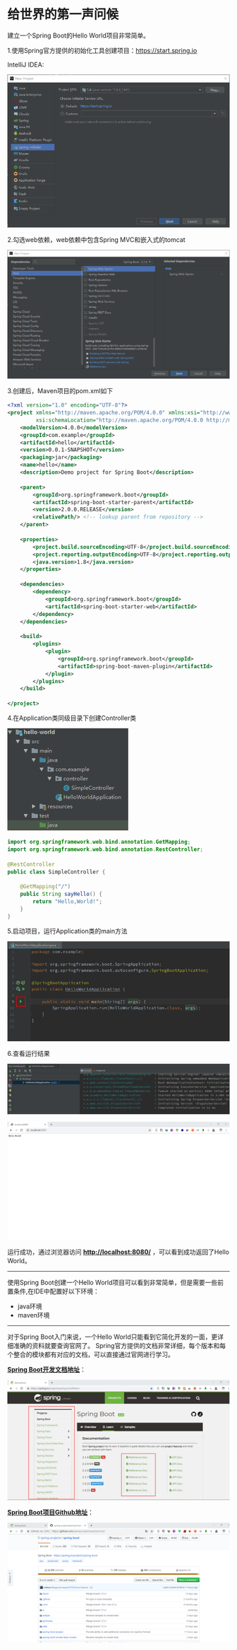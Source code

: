 # 给世界的第一声问候

建立一个Spring Boot的Hello World项目非常简单。

1.使用Spring官方提供的初始化工具创建项目：<https://start.spring.io>

IntelliJ IDEA:

![示例](/IMG/hello/01.png)

2.勾选web依赖，web依赖中包含Spring MVC和嵌入式的tomcat

![示例](/IMG/hello/02.png)

3.创建后，Maven项目的pom.xml如下

```xml
<?xml version="1.0" encoding="UTF-8"?>
<project xmlns="http://maven.apache.org/POM/4.0.0" xmlns:xsi="http://www.w3.org/2001/XMLSchema-instance"
         xsi:schemaLocation="http://maven.apache.org/POM/4.0.0 http://maven.apache.org/xsd/maven-4.0.0.xsd">
    <modelVersion>4.0.0</modelVersion>
    <groupId>com.example</groupId>
    <artifactId>hello</artifactId>
    <version>0.0.1-SNAPSHOT</version>
    <packaging>jar</packaging>
    <name>hello</name>
    <description>Demo project for Spring Boot</description>

    <parent>
        <groupId>org.springframework.boot</groupId>
        <artifactId>spring-boot-starter-parent</artifactId>
        <version>2.0.0.RELEASE</version>
        <relativePath/> <!-- lookup parent from repository -->
    </parent>

    <properties>
        <project.build.sourceEncoding>UTF-8</project.build.sourceEncoding>
        <project.reporting.outputEncoding>UTF-8</project.reporting.outputEncoding>
        <java.version>1.8</java.version>
    </properties>

    <dependencies>
        <dependency>
            <groupId>org.springframework.boot</groupId>
            <artifactId>spring-boot-starter-web</artifactId>
        </dependency>
    </dependencies>

    <build>
        <plugins>
            <plugin>
                <groupId>org.springframework.boot</groupId>
                <artifactId>spring-boot-maven-plugin</artifactId>
            </plugin>
        </plugins>
    </build>

</project>
```

4.在Application类同级目录下创建Controller类

![示例](/IMG/hello/03.png)

```java
import org.springframework.web.bind.annotation.GetMapping;
import org.springframework.web.bind.annotation.RestController;

@RestController
public class SimpleController {

    @GetMapping("/")
    public String sayHello() {
        return "Hello,World!";
    }
}
```

5.启动项目，运行Application类的main方法

![示例](/IMG/hello/04.png)

6.查看运行结果

![示例](/IMG/hello/05.png)

![示例](/IMG/hello/06.png)

运行成功，通过浏览器访问 **<http://localhost:8080/>** ，可以看到成功返回了Hello World。

---

使用Spring Boot创建一个Hello World项目可以看到非常简单，但是需要一些前置条件,在IDE中配置好以下环境：

- java环境
- maven环境

---

对于Spring Boot入门来说，一个Hello World只能看到它简化开发的一面，更详细准确的资料就要查询官网了。
Spring官方提供的文档非常详细，每个版本和每个整合的模块都有对应的文档，可以直接通过官网进行学习。

**[Spring Boot开发文档地址](https://spring.io/projects/spring-boot#learn)**：

![Spring Boot开发文档地址](/IMG/hello/07.png)

**[Spring Boot项目Github地址](https://github.com/spring-projects/spring-boot)**：

![Spring Boot项目Github地址](/IMG/hello/08.png)
